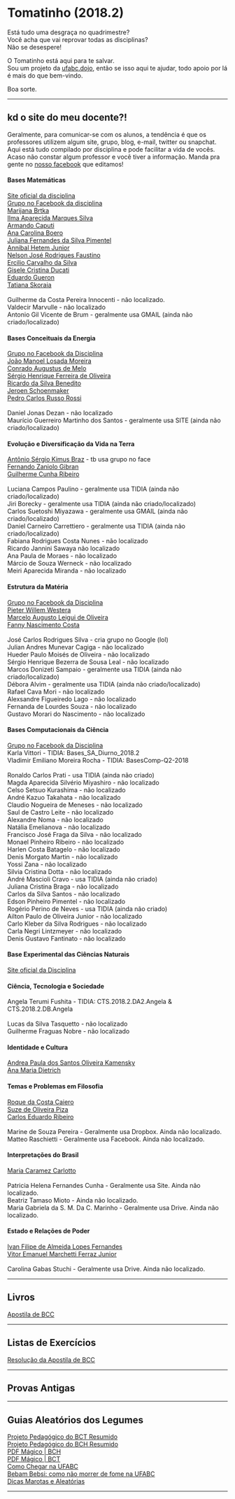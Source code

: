 # Tomatinho (2018.2)

Está tudo uma desgraça no quadrimestre?<br/>
Você acha que vai reprovar todas as disciplinas?<br/>
Não se desespere!<br/>

O Tomatinho está aqui para te salvar.<br/> 
Sou um projeto da [ufabc.dojo](http://fb.com/ufabcdojo), então se isso aqui te ajudar, todo apoio por lá é mais do que bem-vindo.<br/>

Boa sorte.

---

## kd o site do meu docente?!

Geralmente, para comunicar-se com os alunos, a tendência é que os professores utilizem algum site, grupo, blog, e-mail, twitter ou snapchat. Aqui está tudo compilado por disciplina e pode facilitar a vida de vocês. Acaso não constar algum professor e você tiver a informação. Manda pra gente no [nosso facebook](http://fb.com/ufabcdojo) que editamos!

#### Bases Matemáticas

[Site oficial da disciplina](http://gradmat.ufabc.edu.br/disciplinas/bm/) <br/>
[Grupo no Facebook da disciplina](https://www.facebook.com/groups/bases.matematicas/) <br/>
[Marijana Brtka](https://tinyurl.com/bmmarijana) <br/>
[Ilma Aparecida Marques Silva](https://www.tinyurl.com/bmilma) <br/>
[Armando Caputi](https://tinyurl.com/bmacaputi) <br/>
[Ana Carolina Boero](https://tinyurl.com/bmanaboero) <br/> 
[Juliana Fernandes da Silva Pimentel](https://www.tinyurl.com/bmpimentel) <br/>
[Annibal Hetem Junior](https://tinyurl.com/bmannibal) <br/>
[Nelson José Rodrigues Faustino](https://tinyurl.com/bmfaustino) <br/>
[Ercilio Carvalho da Silva](https://www.tinyurl.com/bmercilio) <br/>
[Gisele Cristina Ducati](https://tinyurl.com/bmducati) <br/>
[Eduardo Gueron](https://tinyurl.com/bmgueron) <br/>
[Tatiana Skoraia](https://tinyurl.com/bmskoraia) <br/>
 <br/>
Guilherme da Costa Pereira Innocenti - não localizado. <br/>
Valdecir Marvulle - não localizado <br/>
Antonio Gil Vicente de Brum - geralmente usa GMAIL (ainda não criado/localizado) <br/>

#### Bases Conceituais da Energia

[Grupo no Facebook da Disciplina](https://www.facebook.com/groups/281338875328079/)<br/>
[João Manoel Losada Moreira](https://sites.google.com/site/bc0207energorigconveuso/)<br/>
[Conrado Augustus de Melo](https://sites.google.com/view/pcmufabc/bases-conceituais-da-energia)<br/>
[Sérgio Henrique Ferreira de Oliveira](https://www.facebook.com/groups/612172808918200/?ref=gs&fref=gs&dti=1504022959902680&hc_location=group) <br/>
[Ricardo da Silva Benedito](https://sites.google.com/site/bcericardobenedito/) <br/>
[Jeroen Schoenmaker](https://sites.google.com/site/basesconceituaisdaenergia/) <br/>
[Pedro Carlos Russo Rossi](https://sites.google.com/site/bacoenufabc/)<br/>
 <br/>
Daniel Jonas Dezan - não localizado <br/>
Maurício Guerreiro Martinho dos Santos - geralmente usa SITE (ainda não criado/localizado) <br/>

#### Evolução e Diversificação da Vida na Terra 

[Antônio Sérgio Kimus Braz](https://www.tinyurl.com/evkimus) - tb usa grupo no face <br/>
[Fernando Zaniolo Gibran](https://www.tinyurl.com/evpeixe) <br/>
[Guilherme Cunha Ribeiro](https://sites.google.com/site/guilhermecunharibeiro/home/origens-da-vida-1) <br/>
 <br/>
Luciana Campos Paulino - geralmente usa TIDIA (ainda não criado/localizado) <br/>
Jiri Borecky - geralmente usa TIDIA (ainda não criado/localizado) <br/>
Carlos Suetoshi Miyazawa - geralmente usa GMAIL (ainda não criado/localizado) <br/>
Daniel Carneiro Carrettiero - geralmente usa TIDIA (ainda não criado/localizado) <br/>
Fabiana Rodrigues Costa Nunes - não localizado <br/>
Ricardo Jannini Sawaya  não localizado <br/>
Ana Paula de Moraes - não localizado <br/>
Márcio de Souza Werneck - não localizado <br/>
Meiri Aparecida Miranda - não localizado <br/>

#### Estrutura da Matéria

[Grupo no Facebook da Disciplina](https://www.facebook.com/groups/238814452879833/) <br/>
[Pieter Willem Westera](http://professor.ufabc.edu.br/~pieter.westera/) <br/>
[Marcelo Augusto Leigui de Oliveira](http://professor.ufabc.edu.br/~leigui/disciplinas/index.html) <br/>
[Fanny Nascimento Costa](https://sites.google.com/site/fannycosta/) <br/>
 <br/>
José Carlos Rodrigues Silva - cria grupo no Google (lol) <br/>
Julian Andres Munevar Cagiga - não localizado <br/>
Hueder Paulo Moisés de Oliveira - não localizado <br/>
Sérgio Henrique Bezerra de Sousa Leal - não localizado <br/>
Marcos Donizeti Sampaio - geralmente usa TIDIA (ainda não criado/localizado) <br/>
Débora Alvim - geralmente usa TIDIA (ainda não criado/localizado) <br/>
Rafael Cava Mori - não localizado <br/>
Alexsandre Figueiredo Lago - não localizado <br/>
Fernanda de Lourdes Souza - não localizado <br/>
Gustavo Morari do Nascimento - não localizado <br/>

#### Bases Computacionais da Ciência

[Grupo no Facebook da Disciplina](https://www.facebook.com/groups/375859532463962/) <br/>
Karla Vittori - TIDIA: Bases_SA_Diurno_2018.2 <br/>
Vladimir Emiliano Moreira Rocha - TIDIA: BasesComp-Q2-2018 <br/>
<br/>
Ronaldo Carlos Prati - usa TIDIA (ainda não criado) <br/>
Magda Aparecida Silvério Miyashiro - não localizado <br/>
Celso Setsuo Kurashima - não localizado <br/>
André Kazuo Takahata - não localizado <br/>
Claudio Nogueira de Meneses - não localizado <br/>
Saul de Castro Leite - não localizado <br/>
Alexandre Noma - não localizado <br/>
Natália Emelianova - não localizado <br/>
Francisco José Fraga da Silva - não localizado <br/>
Monael Pinheiro Ribeiro - não localizado <br/>
Harlen Costa Batagelo - não localizado <br/>
Denis Morgato Martin - não localizado <br/>
Yossi Zana - não localizado <br/>
Silvia Cristina Dotta - não localizado <br/>
André Mascioli Cravo - usa TIDIA (ainda não criado) <br/>
Juliana Cristina Braga - não localizado <br/>
Carlos da Silva Santos - não localizado <br/>
Edson Pinheiro Pimentel - não localizado <br/>
Rogério Perino de Neves - usa TIDIA (ainda não criado) <br/>
Ailton Paulo de Oliveira Junior - não localizado <br/>
Carlo Kleber da Silva Rodrigues - não localizado <br/>
Carla Negri Lintzmeyer - não localizado <br/>
Denis Gustavo Fantinato - não localizado <br/>

#### Base Experimental das Ciências Naturais

[Site oficial da Disciplina](http://becn.ufabc.edu.br) <br/>

#### Ciência, Tecnologia e Sociedade

Angela Terumi Fushita - TIDIA: CTS.2018.2.DA2.Angela & CTS.2018.2.DB.Angela <br/>
<br/>
Lucas da Silva Tasquetto - não localizado <br/>
Guilherme Fraguas Nobre - não localizado <br/>

#### Identidade e Cultura

[Andrea Paula dos Santos Oliveira Kamensky](https://identidadesculturas.wordpress.com/) <br/>
[Ana Maria Dietrich](http://identidadeseculturasanadiet.blogspot.com.br/) <br/>

#### Temas e Problemas em Filosofia

[Roque da Costa Caiero](http://roquecaiero.wixsite.com/logica-filosofia/temas-em-filosofia) <br/>
[Suze de Oliveira Piza](https://sites.google.com/site/suzepizaufabc/home/temas-e-problemas-da-filosofia) <br/>
[Carlos Eduardo Ribeiro](https://caduribeiroblog.wordpress.com/author/caduribeiroufabc/) <br/>
 <br/>
Marine de Souza Pereira - Geralmente usa Dropbox. Ainda não localizado. <br/>
Matteo Raschietti - Geralmente usa Facebook. Ainda não localizado. <br/>

#### Interpretações do Brasil

[Maria Caramez Carlotto](https://interpretacoesdobrasil.wordpress.com/) <br/>
 <br/>
Patricia Helena Fernandes Cunha - Geralmente usa Site. Ainda não localizado. <br/>
Beatriz Tamaso Mioto - Ainda não localizado. <br/>
Maria Gabriela da S. M. Da C. Marinho - Geralmente usa Drive. Ainda não localizado. <br/>

#### Estado e Relações de Poder

[Ivan Filipe de Almeida Lopes Fernandes](https://sites.google.com/site/ivanfilipefernandes/disciplinas/bch-bct/erp) <br/>
[Vitor Emanuel Marchetti Ferraz Junior](https://ufabcerp.wordpress.com/) <br/>
 <br/>
Carolina Gabas Stuchi - Geralmente usa Drive. Ainda não localizado. <br/>

---

## Livros

[Apostila de BCC](http://prograd.ufabc.edu.br/images/pdf/bases_computacionais_livro.pdf) <br/>

---

## Listas de Exercícios

[Resolução da Apostila de BCC](https://drive.google.com/open?id=1nZtdZNiRHheXEHMbZCtU5nEzxoixlYc5) <br/>

---

## Provas Antigas

---

## Guias Aleatórios dos Legumes

[Projeto Pedagógico do BCT Resumido](https://drive.google.com/open?id=1gXaJoiYTfjruzTEsMsX7PxU3zYVIYRwV) <br/>
[Projeto Pedagógico do BCH Resumido](https://drive.google.com/open?id=1n93v3Af5i3CE8pw8TXzyuGCCdQTe4I7w) <br/>
[PDF Mágico | BCH](https://drive.google.com/open?id=1PyABnRHFIgSkxVfef2_VRbrXrNFynTo5U6JO9XvMUXk) <br/>
[PDF Mágico | BCT](https://drive.google.com/open?id=1PyABnRHFIgSkxVfef2_VRbrXrNFynTo5U6JO9XvMUXk) <br/>
[Como Chegar na UFABC](https://drive.google.com/open?id=1asIk6tUj96gCxQoIgGLB6NDIg20myzFy) <br/>
[Bebam Bebsi: como não morrer de fome na UFABC](https://drive.google.com/open?id=1V8SO_Hia0L2hzeM4aD5LlqT0vaNcZtPY) <br/>
[Dicas Marotas e Aleatórias](https://drive.google.com/open?id=1V3nIdHd6TGsia7Td_AX-PpQAPV509uSM) <br/>

---
